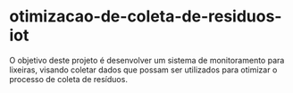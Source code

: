 # otimizacao-de-coleta-de-residuos-iot
 O objetivo deste projeto é desenvolver um sistema de monitoramento para lixeiras, visando coletar dados que possam ser utilizados para otimizar o processo de coleta de resíduos.
